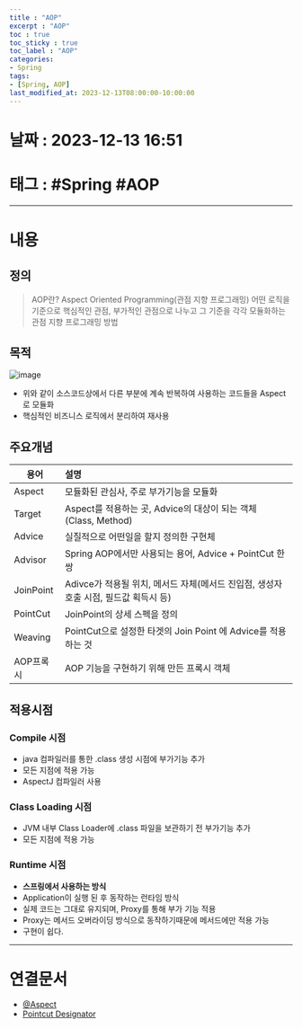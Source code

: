 ```yaml
---
title : "AOP"
excerpt : "AOP"
toc : true
toc_sticky : true
toc_label : "AOP"
categories:
- Spring
tags:
- [Spring, AOP]
last_modified_at: 2023-12-13T08:00:00-10:00:00
---
```


# 날짜 : 2023-12-13 16:51

# 태그 : #Spring #AOP 
---

# 내용

## 정의
>  AOP란?
> Aspect Oriented Programming(관점 지향 프로그래밍)
> 어떤 로직을 기준으로 핵심적인 관점, 부가적인 관점으로 나누고 그 기준을 각각 모듈화하는 관점 지향 프로그래밍 방법

## 목적
  
![image](../../assets/images/AOPConcept.png)
- 위와 같이 소스코드상에서 다른 부분에 계속 반복하여 사용하는 코드들을 Aspect로 모듈화
- 핵심적인 비즈니스 로직에서 분리하여 재사용

## 주요개념

| 용어      | 설명                                                                    |
| --------- |:----------------------------------------------------------------------- |
| Aspect    | 모듈화된 관심사, 주로 부가기능을 모듈화                                 |
| Target    | Aspect를 적용하는 곳, Advice의 대상이 되는 객체 (Class, Method)                                    |
| Advice    | 실질적으로 어떤일을 할지 정의한 구현체                                    |
| Advisor   | Spring AOP에서만 사용되는 용어, Advice + PointCut 한쌍                      |
| JoinPoint | Adivce가 적용될 위치, 메서드 자체(메서드 진입점, 생성자 호출 시점, 필드값 획득시 등) |
| PointCut  | JoinPoint의 상세 스펙을 정의                                            |
| Weaving   | PointCut으로 설정한 타겟의 Join Point 에 Advice를 적용하는 것           |
| AOP프록시 | AOP 기능을 구현하기 위해 만든 프록시 객체                               |

## 적용시점

### Compile 시점
- java 컴파일러를 통한 .class 생성 시점에 부가기능 추가
- 모든 지점에 적용 가능
- AspectJ 컴파일러 사용

### Class Loading 시점
- JVM 내부 Class Loader에 .class 파일을 보관하기 전 부가기능 추가
- 모든 지점에 적용 가능

### Runtime 시점
- **스프링에서 사용하는 방식**
- Application이 실행 된 후 동작하는 런타임 방식
- 실제 코드는 그대로 유지되며, Proxy를 통해 부가 기능 적용
- Proxy는 메서드 오버라이딩 방식으로 동작하기때문에 메서드에만 적용 가능
- 구현이 쉽다.

---

# 연결문서
- [@Aspect](../../aop/aop-@Aspect)
- [Pointcut Designator](../../spring/spring-Pointcut-Designator)